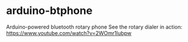 # arduino-btphone
Arduino-powered bluetooth rotary phone
See the rotary dialer in action: https://www.youtube.com/watch?v=2WOmr1lubpw

